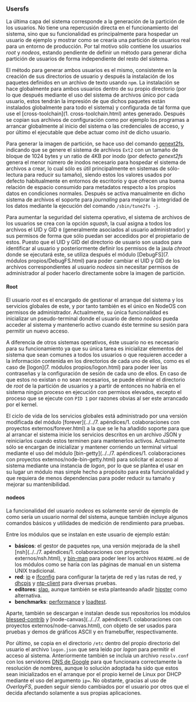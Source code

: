 ### Usersfs

La última capa del sistema corresponde a la generación de la partición de los
usuarios. No tiene una repercusión directa en el funcionamiento del sistema,
sino que su funcionalidad es principalmente para hospedar un usuario de ejemplo
y mostrar como se crearía una partición de usuarios real para un entorno de
producción. Por tal motivo sólo contiene los usuarios *root* y *nodeos*, estando
pendiente de definir un método para generar dicha partición de usuarios de forma
independiente del resto del sistema.

El método para generar ambos usuarios es el mismo, consistente en la creación de
sus directorios de usuario y después la instalación de los paquetes definidos en
un archivo de texto usando `npm`. La instalación se hace globalmente para ambos
usuarios dentro de su propio directorio (por lo que después mediante el uso del
sistema de archivos único por cada usuario, estos tendrán la impresión de que
dichos paquetes están instalados globalmente para todo el sistema) y configurada
de tal forma que use el [cross-toolchain](1. cross-toolchain.html) antes
generado. Después se copian sus archivos de configuración como por ejemplo los
programas a arrancar globalmente al inicio del sistema o las credenciales de
acceso, y por último el ejecutable que debe actuar como *init* de dicho usuario.

Para generar la imagen de partición, se hace uso del comando
[genext2fs](http://genext2fs.sourceforge.net), indicando que se genere el
sistema de archivos `Ext2` con un tamaño de bloque de 1024 bytes y un ratio de
4KB por inodo (por defecto *genext2fs* genera el menor número de inodos
necesario para hospedar el sistema de archivos a crear, lo cual sólo es útil
principalmente en sistemas de sólo-lectura para reducir su tamaño), siendo estos
los valores usados por defecto habitualmente en entornos de escritorio y que
ofrecen una buena relación de espacio consumido para metadatos respecto a los
propios datos en condiciones normales. Después se activa manualmente en dicho
sistema de archivos el soporte para *journaling* para mejorar la integridad de
los datos mediante la ejecución del comando `/sbin/tune2fs -j`.

Para aumentar la seguridad del sistema operativo, el sistema de archivos de los
usuarios se crea con la opción *squash*, la cual asigna a todos los archivos el
UID y GID `0` (generalmente asociados al usuario administrador) y sus permisos
de forma que sólo puedan ser accedidos por el propietario de estos. Puesto que
el UID y GID del directorio de usuario son usados para identificar al usuario y
posteriormente definir los permisos de la jaula *chroot* donde se ejecutará
este, se utiliza después el módulo [DebugFS](7. módulos propios/DebugFS.html)
para poder cambiar el UID y GID de los archivos correspondientes al usuario
*nodeos* sin necesitar permisos de administrador al poder hacerlo directamente
sobre la imagen de partición.

#### Root

El usuario *root* es el encargado de gestionar el arranque del sistema y los
servicios globales de este, y por tanto también es el único en NodeOS con
permisos de administrador. Actualmente, su única funcionalidad es inicializar un
pseudo-terminal donde el usuario de demo *nodeos* pueda acceder al sistema y
mantenerlo activo cuando éste termine su sesión para permitir un nuevo acceso.

A diferencia de otros sistemas operativos, éste usuario no es necesario para su
funcionamiento ya que su única tarea es inicializar elementos del sistema que
sean comunes a todos los usuarios o que requieren acceder a la información
contenida en los directorios de cada uno de ellos, como es el caso de
[logon](7. módulos propios/logon.html) para poder leer las contraseñas y la
configuración de sesión de cada uno de ellos. En caso de que estos no existan o
no sean necesarios, se puede eliminar el directorio de *root* de la partición de
usuarios y a partir de entonces no habría en el sistema ningún proceso en
ejecución con permisos elevados, excepto el proceso que se ejecute con `PID 1`
por razones obvias al ser este arrancado por el kernel.

El ciclo de vida de los servicios globales está administrado por una versión
modificada del módulo
[forever](../../7. apéndices/1. colaboraciones con proyectos externos/forever.html)
a la que se le ha añadido soporte para que al arrancar el sistema inicie los
servicios descritos en un archivo JSON y reiniciarlos cuando estos terminen para
mantenerlos activos. Actualmente sólo se encargan de inicializar y mantener
corriendo un terminal virtual mediante el uso del módulo
[bin-getty](../../7. apéndices/1. colaboraciones con proyectos externos/node-bin-getty.html)
para solicitar el acceso al sistema mediante una instancia de *logon*, por lo
que se plantea el usar en su lugar un módulo mas simple hecho a propósito para
esta funcionalidad y que requiera de menos dependencias para poder reducir su
tamaño y mejorar su mantenibilidad.

#### nodeos

La funcionalidad del usuario *nodeos* es solamente servir de ejemplo de como
sería un usuario normal del sistema, aunque también incluye algunos comandos
básicos y utilidades de medición de rendimiento para pruebas.

Entre los módulos que se instalan en este usuario de ejemplo están:

* **básicos**: el gestor de paquetes `npm`, una versión mejorada de la shell
  [nsh](../../7. apéndices/1. colaboraciones con proyectos externos/nsh.html), y
  [bin-man](https://github.com/groundwater/node-bin-man) para poder leer los
  archivos `README.md` de los módulos como se haría con las páginas de manual en
  un sistema UNIX tradicional.
* **red**: [ip](https://github.com/NodeOS/ip) e
  [ifconfig](https://github.com/NodeOS/ifconfig) para configurar la tarjeta de
  red y las rutas de red, y [dhcpjs](https://github.com/apaprocki/node-dhcpjs) y
  [ntp-client](https://github.com/moonpyk/node-ntp-client) para diversas pruebas.
* **editores**: [slap](https://github.com/slap-editor/slap), aunque también se
  esta planteando añadir [hipster](https://github.com/dominictarr/hipster) como
  alternativa.
* **benchmarks**: [performance](https://github.com/alexfernandez/performance) y
  [loadtest](https://github.com/alexfernandez/loadtest).

Aparte, también se descargan e instalan desde sus repositorios los módulos
[blessed-contrib](https://github.com/yaronn/blessed-contrib) y
[node-canvas](../../7. apéndices/1. colaboraciones con proyectos externos/node-canvas.html),
con objeto de ser usados para pruebas y demos de gráficos ASCII y en framebuffer,
respectivamente.

Por último, se copia en el directorio `/etc` dentro del propio directorio del
usuario el archivo `logon.json` que sera leído por *logon* para permitir el
acceso al sistema. Anteriormente también se incluía un archivo `resolv.conf` con
los servidores [DNS de Google](https://developers.google.com/speed/public-dns)
para que funcionara correctamente la resolución de nombres, aunque lo solución
adoptada ha sido que estos sean inicializados en el arranque por el propio
kernel de Linux por DHCP mediante el uso del argumento `ip=`. No obstante,
gracias al uso de *OverlayFS*, pueden seguir siendo cambiados por el usuario por
otros que el decida afectando solamente a sus propias aplicaciones.
